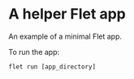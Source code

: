 # A helper Flet app

An example of a minimal Flet app.

To run the app:

```
flet run [app_directory]
```
